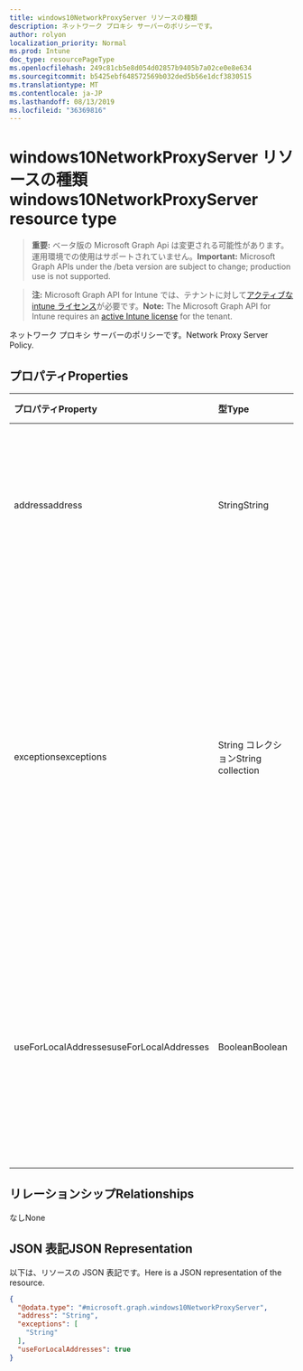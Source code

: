 ```yaml
---
title: windows10NetworkProxyServer リソースの種類
description: ネットワーク プロキシ サーバーのポリシーです。
author: rolyon
localization_priority: Normal
ms.prod: Intune
doc_type: resourcePageType
ms.openlocfilehash: 249c81cb5e8d054d02857b9405b7a02ce0e8e634
ms.sourcegitcommit: b5425ebf648572569b032ded5b56e1dcf3830515
ms.translationtype: MT
ms.contentlocale: ja-JP
ms.lasthandoff: 08/13/2019
ms.locfileid: "36369816"
---
```

# <a name="windows10networkproxyserver-resource-type"></a><span data-ttu-id="8b6c9-103">windows10NetworkProxyServer リソースの種類</span><span class="sxs-lookup"><span data-stu-id="8b6c9-103">windows10NetworkProxyServer resource type</span></span>

> <span data-ttu-id="8b6c9-104">**重要:** ベータ版の Microsoft Graph Api は変更される可能性があります。運用環境での使用はサポートされていません。</span><span class="sxs-lookup"><span data-stu-id="8b6c9-104">**Important:** Microsoft Graph APIs under the /beta version are subject to change; production use is not supported.</span></span>

> <span data-ttu-id="8b6c9-105">**注:** Microsoft Graph API for Intune では、テナントに対して[アクティブな intune ライセンス](https://go.microsoft.com/fwlink/?linkid=839381)が必要です。</span><span class="sxs-lookup"><span data-stu-id="8b6c9-105">**Note:** The Microsoft Graph API for Intune requires an [active Intune license](https://go.microsoft.com/fwlink/?linkid=839381) for the tenant.</span></span>

<span data-ttu-id="8b6c9-106">ネットワーク プロキシ サーバーのポリシーです。</span><span class="sxs-lookup"><span data-stu-id="8b6c9-106">Network Proxy Server Policy.</span></span>

## <a name="properties"></a><span data-ttu-id="8b6c9-107">プロパティ</span><span class="sxs-lookup"><span data-stu-id="8b6c9-107">Properties</span></span>
|<span data-ttu-id="8b6c9-108">プロパティ</span><span class="sxs-lookup"><span data-stu-id="8b6c9-108">Property</span></span>|<span data-ttu-id="8b6c9-109">型</span><span class="sxs-lookup"><span data-stu-id="8b6c9-109">Type</span></span>|<span data-ttu-id="8b6c9-110">説明</span><span class="sxs-lookup"><span data-stu-id="8b6c9-110">Description</span></span>|
|:---|:---|:---|
|<span data-ttu-id="8b6c9-111">address</span><span class="sxs-lookup"><span data-stu-id="8b6c9-111">address</span></span>|<span data-ttu-id="8b6c9-112">String</span><span class="sxs-lookup"><span data-stu-id="8b6c9-112">String</span></span>|<span data-ttu-id="8b6c9-113">プロキシ サーバーへのアドレス。</span><span class="sxs-lookup"><span data-stu-id="8b6c9-113">Address to the proxy server.</span></span> <span data-ttu-id="8b6c9-114"><server>\[“:”<port>\] 形式でアドレスを指定します</span><span class="sxs-lookup"><span data-stu-id="8b6c9-114">Specify an address in the format <server>\[“:”<port>\]</span></span>|
|<span data-ttu-id="8b6c9-115">exceptions</span><span class="sxs-lookup"><span data-stu-id="8b6c9-115">exceptions</span></span>|<span data-ttu-id="8b6c9-116">String コレクション</span><span class="sxs-lookup"><span data-stu-id="8b6c9-116">String collection</span></span>|<span data-ttu-id="8b6c9-117">プロキシ サーバーを使用できないアドレス。</span><span class="sxs-lookup"><span data-stu-id="8b6c9-117">Addresses that should not use the proxy server.</span></span> <span data-ttu-id="8b6c9-118">システムは、このノードで指定されたもので始まるアドレスに対してプロキシ サーバーを使用しません。</span><span class="sxs-lookup"><span data-stu-id="8b6c9-118">The system will not use the proxy server for addresses beginning with what is specified in this node.</span></span>|
|<span data-ttu-id="8b6c9-119">useForLocalAddresses</span><span class="sxs-lookup"><span data-stu-id="8b6c9-119">useForLocalAddresses</span></span>|<span data-ttu-id="8b6c9-120">Boolean</span><span class="sxs-lookup"><span data-stu-id="8b6c9-120">Boolean</span></span>|<span data-ttu-id="8b6c9-121">ローカル (イントラネット) アドレスにプロキシ サーバーを使用する必要があるかどうかを指定します。</span><span class="sxs-lookup"><span data-stu-id="8b6c9-121">Specifies whether the proxy server should be used for local (intranet) addresses.</span></span>|

## <a name="relationships"></a><span data-ttu-id="8b6c9-122">リレーションシップ</span><span class="sxs-lookup"><span data-stu-id="8b6c9-122">Relationships</span></span>
<span data-ttu-id="8b6c9-123">なし</span><span class="sxs-lookup"><span data-stu-id="8b6c9-123">None</span></span>

## <a name="json-representation"></a><span data-ttu-id="8b6c9-124">JSON 表記</span><span class="sxs-lookup"><span data-stu-id="8b6c9-124">JSON Representation</span></span>
<span data-ttu-id="8b6c9-125">以下は、リソースの JSON 表記です。</span><span class="sxs-lookup"><span data-stu-id="8b6c9-125">Here is a JSON representation of the resource.</span></span>
<!-- {
  "blockType": "resource",
  "@odata.type": "microsoft.graph.windows10NetworkProxyServer"
}
-->
``` json
{
  "@odata.type": "#microsoft.graph.windows10NetworkProxyServer",
  "address": "String",
  "exceptions": [
    "String"
  ],
  "useForLocalAddresses": true
}
```



